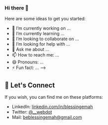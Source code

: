 ### Hi there 👋



Here are some ideas to get you started:

- 🔭 I’m currently working on ...
- 🌱 I’m currently learning ...
- 👯 I’m looking to collaborate on ...
- 🤔 I’m looking for help with ...
- 💬 Ask me about ...
- 📫 How to reach me: ...
- 😄 Pronouns: ...
- ⚡ Fun fact: ...
-->

## :handshake:   Let's Connect
If you wish, you can find me on these platforms:

- LinkedIn: [linkedin.com/in/blessingemah](https://linkedin.com/in/blessingemah)
- Twitter: [@__webdot](https://twitter.com/theblessingemah)
- Mail: beblessingemah@gmail.com
